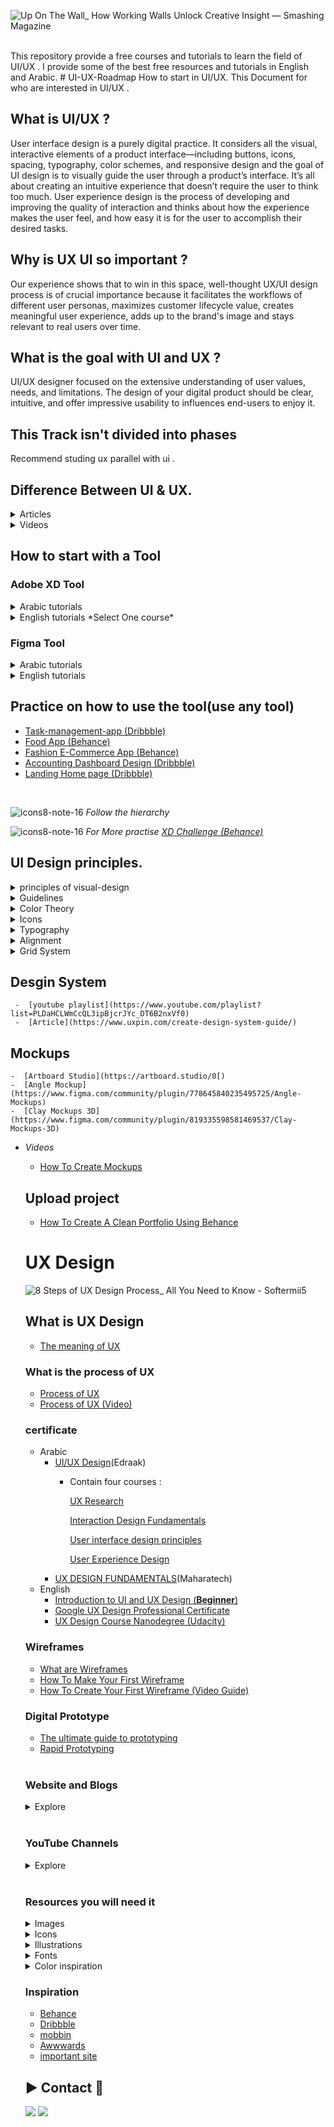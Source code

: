 ![Up On The Wall_ How Working Walls Unlock Creative Insight — Smashing Magazine](https://github.com/MennaElgyar/UI-UX-Roadmap/assets/108477138/2442bc94-e801-42de-bafa-5a4c75aebd34)

<br>
This repository provide a free courses and tutorials to learn the field of UI/UX . I provide some of the best free resources and tutorials in English and Arabic.
# UI-UX-Roadmap
How to start in UI/UX. This Document for who are interested in UI/UX .

## ****What is UI/UX ?****
User interface design is a purely digital practice. It considers all the visual, interactive elements of a product interface—including buttons, icons, spacing, typography, color schemes, and responsive design and the goal of UI design is to visually guide the user through a product’s interface. It’s all about creating an intuitive experience that doesn’t require the user to think too much.
User experience design is the process of developing and improving the quality of interaction and thinks about how the experience makes the user feel, and how easy it is for the user to accomplish their desired tasks.
## ****Why is UX UI so important ?****
Our experience shows that to win in this space, well-thought UX/UI design process is of crucial importance because it facilitates the workflows of different user personas, maximizes customer lifecycle value, creates meaningful user experience, adds up to the brand's image and stays relevant to real users over time.
## ****What is the goal with UI and UX ?****
UI/UX designer focused on the extensive understanding of user values, needs, and limitations. The design of your digital product should be clear, intuitive, and offer impressive usability to influences end-users to enjoy it.

## This Track isn't divided into phases
Recommend studing ux parallel with ui .
 <br>    


## ****Difference Between UI & UX.****


<details>
<summary>Articles</summary>
  Arabic : (https://www.alrab7on.com/ui-ux-design-and-the-difference)

  English : (https://manvisinghwal.medium.com/whats-the-difference-%20between-ui-ux-design-aeddfdbe3206)
</details>


<details>
<summary>Videos</summary>
  Arabic : (https://www.youtube.com/watch?v=KaIzzUs2BkI) 

  English : (https://www.youtube.com/watch?v=RtPnVtXw6HU)
</details> 
 



## How to start with a Tool
### Adobe XD Tool

<details>
<summary>Arabic tutorials</summary>
 
  - [Youtube Playlist ](https://youtube.com/playlist?list=PLjyD08NqprdXJRdzStL9wTQjH7UCE4qYC)
  - [Youtube Playlist](https://www.youtube.com/playlist?list=PLRemWV5koZLBR1khj5OlC_xLkdsI8G5DF)
</details> 


<details>
<summary>English tutorials *Select One course*</summary>
 
 - [Adobe XD UI UX Essentials 2022](https://www.youtube.com/playlist?list=PLttcEXjN1UcHbhOF4J99QKUiOqt9ETgnb)
 - [learnux_adobe-xd](https://learnux.io/course/adobe-xd)
 - [Youtube Crash Course](https://youtu.be/WEljsc2jorI)
</details> 


### Figma Tool

<details>
<summary>Arabic tutorials</summary>
 
  - [Youtube Playlist](https://youtube.com/playlist?list=PLjzhiGLyugKynpBi7v2AWMCJgTrRI6Ne-)
  - [Youtube Playlist](https://youtube.com/playlist?list=PLkIliLHi5M4LosGOLzn2f6baDETNsYpCZ)

</details> 

<details>
<summary>English tutorials</summary>
 
  - [learnux_Figma](https://learnux.io/course/figma)
 - [Youtube Crash Course](https://youtu.be/kbZejnPXyLM)

</details> 




## Practice on how to use the tool(use any tool)

- [Task-management-app (Dribbble)](https://dribbble.com/shots/19665814-Task-management-app)
- [Food App (Behance)](https://www.behance.net/gallery/145289695/Food-App-Design/modules/820794049)
- [Fashion E-Commerce App (Behance)](https://www.behance.net/gallery/151433403/Fashion-E-Commerce-App?tracking_source=search_projects%7CFashion+Mobile)
- [Accounting Dashboard Design (Dribbble)](https://dribbble.com/shots/18968094-Accounting-Dashboard-Design)
- [Landing Home page (Dribbble)](https://dribbble.com/shots/17815412-Landify-home-page)

<br>


  ![icons8-note-16](https://user-images.githubusercontent.com/108477138/204140045-9378623b-2bfb-46a9-b38b-3bf04c54c7a5.png)
*Follow the hierarchy*

 ![icons8-note-16](https://user-images.githubusercontent.com/108477138/204140045-9378623b-2bfb-46a9-b38b-3bf04c54c7a5.png)
*For More practise [XD Challenge (Behance)](https://www.behance.net/challenge/xd)*
## **UI Design principles.**

 <details><summary>principles of visual-design</summary>

   - [The Basic Principles of User Interface Design](https://www.uxpin.com/studio/blog/ui-design-principles/)
   - [5 Principles of Visual Design in UX](https://www.nngroup.com/articles/principles-visual-design/)
   - [10 Fundamental UI Design Principles You Need to Know](https://dribbble.com/resources/ui-design-principles)
   - [10 rules of thumb](https://www.interaction-design.org/literature/article/user-interface-design-guidelines-10-rules-of-thumb)
   - [Gestalt principles](https://www.usertesting.com/blog/gestalt-principles)
  </details>
  
  <details><summary>Guidelines</summary>

   - [IOS Design Guidelines](https://ivomynttinen.com/blog/ios-design-guidelines?fbclid=IwAR0Q0ow4cjLjGQvpqhtORtNSel7bAlcn2GTM1DciG7rwRwJgQsleV-8Kyug)
   - [Material Design](https://material.io/design/guidelines-overview)
   </details>
   
 <details><summary>Color Theory</summary>

   - [Color Theory Interaction Design](https://www.interaction-design.org/literature/topics/color-theory)
   - [A Beginner's Guide to Color Theory](https://uxcel.com/blog/beginners-guide-to-color-theory)
  </details>

  <details><summary>Icons</summary>

   - [7 Principles of Icon Design](https://uxdesign.cc/7-principles-of-icon-design-e7187539e4a2)
   - [Types and Functions of UI Icons](https://blog.tubikstudio.com/small-elements-big-impact-types-and-functions-of-ui-icons/)
  </details>

 <details><summary>Typography</summary>

   - [Typography in UI Design](https://www.shopify.com/partners/blog/typography)
   - [How To Use Typography In UI Design](https://careerfoundry.com/en/blog/ui-design/typography-ui-design/)
   - [Typography in UI: Guide for Beginners](https://blog.tubikstudio.com/typography-in-ui-guide-for-beginners/)
   </details>

   <details><summary>Alignment</summary>

   - [Principles of UI design: Alignment](https://uxdesign.cc/principles-of-ui-design-alignment-dd707e983f29)
   </details>
   
   <details><summary>Grid System</summary>
    
    <details><summary>Articles</summary>
       - [6 Rules of Thumb For Creating Website Grids](https://elementor.com/blog/grid-
    </details>
    
    <details><summary>Videos</summary>
     
       <details><summary>Arabic</summary>
         - [8pt grid & spacing in UI Design](https://youtu.be/ctXmOtBNwV8)
       </details>
      
       <details><summary>English</summary>
         - [4pt grid system](https://youtu.be/-H7NsvZtU2Q)
         - [GRID systems for beginners](https://youtu.be/pxN8w-ywSuc)
         - [8pt grid system](https://youtu.be/ak_zNvESZL8)
         - [Grid Systems in Web & UI Design](https://youtu.be/n_V_aLqYPI0)
      </details> 
    </details>
  
   </details>


   
  ## Desgin System
     -  [youtube playlist](https://www.youtube.com/playlist?list=PLDaHCLWmCcQL3ipBjcrJYc_DT6B2nxVf0)
     -  [Article](https://www.uxpin.com/create-design-system-guide/)

  ## Mockups
    -  [Artboard Studio](https://artboard.studio/0[)
    -  [Angle Mockup](https://www.figma.com/community/plugin/778645840235495725/Angle-Mockups)
    -  [Clay Mockups 3D](https://www.figma.com/community/plugin/819335598581469537/Clay-Mockups-3D)
 - *Videos*
    - [How To Create Mockups](https://www.youtube.com/watch?v=XVbw79i3poc&t=81s) 
   ## Upload project
    
    - [How To Create A Clean Portfolio Using Behance](https://www.youtube.com/watch?v=5yL-_sYKCHU)
    
    
    
    # UX Design
     
     ![8 Steps of UX Design Process_ All You Need to Know - Softermii5](https://user-images.githubusercontent.com/108477138/203283469-22cfeb04-d743-4020-b32b-67a47293674e.png)

    ## What is UX Design
    
    - [The meaning of UX](https://careerfoundry.com/en/blog/ux-design/)
    
    ### What is the process of UX
    
    - [Process of UX](https://xd.adobe.com/ideas/guides/ux-design-process-steps/)
    - [Process of UX (Video)](https://www.youtube.com/embed/Um3BhY0oS2c?autoplay=1&controls=1&showinfo=0&rel=0)
    
    ### certificate
   

    - Arabic
        - [UI/UX Design](https://www.edraak.org/en/programs/specialization/uiux-v1/)(Edraak)
            - Contain four courses :
                
                [UX Research](https://www.edraak.org/en/programs/course/ux-v1/)
                
                [Interaction Design Fundamentals](https://www.edraak.org/en/programs/course/interactiondesign-v1/)
                
                [User interface design principles](https://www.edraak.org/en/programs/course/uidesign-v1/)
                
                [User Experience Design](https://www.edraak.org/en/programs/course/uxdesign-v1/)
         - [UX DESIGN FUNDAMENTALS](https://maharatech.gov.eg/course/view.php?id=1231)(Maharatech)    
    - English
        - [Introduction to UI and UX Design (**Beginner**)](https://www.codecademy.com/learn/intro-to-ui-ux)
        - [Google UX Design Professional Certificate](https://www.coursera.org/professional-certificates/google-ux-design?utm_source=gg&utm_medium=sem&utm_campaign=15-GoogleUXDesign-ROW&utm_content=15-GoogleUXDesign-ROW&campaignid=12566638067&adgroupid=119528847077&device=c&keyword=ux%20design%20google%20certificate&matchtype=p&network=g&devicemodel=&adpostion=&creativeid=507197228289&hide_mobile_promo&gclid=CjwKCAiAvriMBhAuEiwA8Cs5lTRCjuQvh68Hh6ksx5OAb3q3eNkZBpEz4xrPiO7_N0pWhc4uy36PCRoCMXoQAvD_BwE)
        - [UX Design Course Nanodegree (Udacity)](https://www.udacity.com/course/ux-designer-nanodegree--nd578)
    
    ### Wireframes
    
    - [What are Wireframes](https://balsamiq.com/learn/articles/what-are-wireframes/)
    - [How To Make Your First Wireframe](https://careerfoundry.com/en/blog/ux-design/how-to-create-your-first-wireframe/)
    - [How To Create Your First Wireframe (Video Guide)](https://www.youtube.com/watch?v=KdfO_e0yK-g)
    
    ### Digital Prototype
    
    - [The ultimate guide to prototyping](https://www.justinmind.com/prototyping?ref=uxtools-challenges)
    - [Rapid Prototyping](https://www.youtube.com/watch?v=KWGBGTGryFk) <br> <br>

   ### Website and Blogs
    <details><summary>Explore</summary>
    
    - [uxcel ](https://uxcel.com/)
    - [learnux ](https://learnux.io/)
    - [UX Planet ](https://uxplanet.org/)
    - [Tailwind ui documentation](https://www.youtube.com/redirect?event=video_description&redir_token=QUFFLUhqbWNKN1lQa3FBZ1k4YjNHYVVKRW1TbHpieFVRZ3xBQ3Jtc0trRERIUUJIMzFnbXNxeGUzNTJOcHhUOXU1X1c0VEZHTHcwMUlCV1VpMlVOcDhzblhTQWQ1MlpYM0VHT0Y4LThEeW1ndjhXUmF3NkpjYk80alZMcklmRmo2WnJpbkVFQjlXZ1o5YTh3aGJjUjBoejBEYw&q=https%3A%2F%2Ftailwindcss.com%2Fdocs%2F&v=Rl88hHD-BHs) (UI roles for web designing
)
    - [Laws of UX ](https://lawsofux.com/)
    - [UX Collective ](https://uxdesign.cc/)
    - [The NN Group](https://www.nngroup.com/)
    - [Inside Design](https://www.invisionapp.com/inside-design)
    - [Adobe XD Blog](https://blog.adobe.com/)
     </details>
    
    
    <br>
    
   ### YouTube Channels

    <details><summary>Explore</summary>
     - DesignCourse
     - Mike Locke
     - Aj & Smart
     - Femke.design
     - Ansh Mehra
     - Jesse Showalter
     - Career Foundry
    </details>
    <br>
   

    
       
    ### Resources you will need it
    <details><summary>Images</summary>

     - [Unsplash](https://unsplash.com/)
     - [Pexels](https://www.pexels.com/)
     - [Freepik](https://www.freepik.com/)
     - [Pixabay](https://www.shutterstock.com/search/pixabay?kw=&gclid=Cj0KCQjw0umSBhDrARIsAH7FCoc2xTMHHU8J9BQXbOJ-p8OEQjoqvNW6LnS0y9wqUdGGvnBrejDcqzAaAglhEALw_wcB)
     - [Pinterest](https://www.pinterest.com/)
    </details>

    <details><summary>Icons</summary>

     
     - [Freeicons](https://freeicons.io/)
     - [Flaticon](https://www.flaticon.com/)
     - [Icons8](https://icons8.com/)
     - [Iconfinder](https://www.iconfinder.com/)
     - [Free icons](https://freeicons.io/)
     - [Feather icons](https://feathericons.com/)
     - [Icons store](https://iconstore.co/)
     - [Simple icon](https://simpleicons.org/)
    </details>

      <details><summary>Illustrations</summary>

       
     - [Storyset](https://storyset.com/)
     - [Undraw](https://undraw.co/Illustrations)
     - [Illustation](https://illustation.io/)
     - [Drawkit](https://drawkit.com/)
     </details>
   
     <details><summary>Fonts</summary>

      
      - [google fonts](https://fonts.google.com/)
      - [Dafont](https://www.dafont.com/)
      - [1001Fonts](https://www.1001fonts.com/)
    </details>

    <details><summary>Color inspiration</summary>

      - [Color Hunt](https://colorhunt.co/)
      - [Coolors](https://coolors.co/)
      - [Flat UI Colors](https://flatuicolors.com/)
      - [Colormind](http://colormind.io/)
      - [Colorinspire](https://colorinspire.webflow.io/)
    </details>
    
    ### Inspiration
      - [Behance](https://www.behance.net/)
      - [Dribbble](https://dribbble.com/)
      - [mobbin](https://mobbin.design/browse/ios/apps)
      - [Awwwards](https://www.awwwards.com/)
      - [important site](https://www.designresourc.es/)

  
       
    

    ## **▶️ Contact 📱**

     <a href="https://www.facebook.com/MennaMElgyar"><img src="https://img.shields.io/badge/Facebook-%234267B2?style=flat&logo=Facebook&logoColor=white"/></a>
     <a href="https://www.linkedin.com/in/menna-elgyar/" title="LinkedIn"><img src="https://img.shields.io/badge/LinkedIn-%230177B5?style=flat&logo=linkedin&logoColor=white"/></a>


